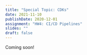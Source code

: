 ```yaml
---
title: "Special Topic: CDKs"
date: 2021-11-10
publishDate: 2020-12-01
assignment: "HW4: CI/CD Pipelines"
slides: ""
draft: false
---
```


Coming soon!
